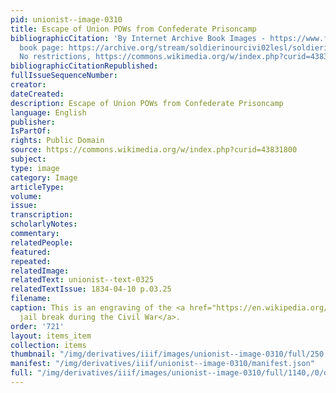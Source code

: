 ```yaml
---
pid: unionist--image-0310
title: Escape of Union POWs from Confederate Prisoncamp
bibliographicCitation: 'By Internet Archive Book Images - https://www.flickr.com/photos/internetarchivebookimages/14763021845/Source
  book page: https://archive.org/stream/soldierinourcivi02lesl/soldierinourcivi02lesl#page/n255/mode/1up,
  No restrictions, https://commons.wikimedia.org/w/index.php?curid=43831800'
bibliographicCitationRepublished: 
fullIssueSequenceNumber: 
creator: 
dateCreated: 
description: Escape of Union POWs from Confederate Prisoncamp
language: English
publisher: 
IsPartOf: 
rights: Public Domain
source: https://commons.wikimedia.org/w/index.php?curid=43831800
subject: 
type: image
category: Image
articleType: 
volume: 
issue: 
transcription: 
scholarlyNotes: 
commentary: 
relatedPeople: 
featured: 
repeated: 
relatedImage: 
relatedText: unionist--text-0325
relatedTextIssue: 1834-04-10 p.03.25
filename: 
caption: This is an engraving of the <a href="https://en.wikipedia.org/wiki/Libby_Prison_escape">Libby
  jail break during the Civil War</a>.
order: '721'
layout: items_item
collection: items
thumbnail: "/img/derivatives/iiif/images/unionist--image-0310/full/250,/0/default.jpg"
manifest: "/img/derivatives/iiif/unionist--image-0310/manifest.json"
full: "/img/derivatives/iiif/images/unionist--image-0310/full/1140,/0/default.jpg"
---
```

